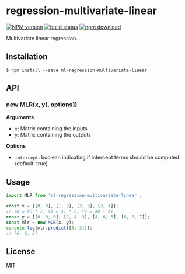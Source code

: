 # regression-multivariate-linear

  [![NPM version][npm-image]][npm-url]
  [![build status][travis-image]][travis-url]
  [![npm download][download-image]][download-url]

Multivariate linear regression.

## Installation

`$ npm install --save ml-regression-multivariate-linear`

## API

### new MLR(x, y[, options])

__Arguments__

* `x`: Matrix containing the inputs
* `y`: Matrix containing the outputs

__Options__

* `intercept`: boolean indicating if intercept terms should be computed (default: true)

## Usage

```js
import MLR from 'ml-regression-multivariate-linear';

const x = [[0, 0], [1, 2], [2, 3], [3, 4]];
// Y0 = X0 * 2, Y1 = X1 * 2, Y2 = X0 + X1
const y = [[0, 0, 0], [2, 4, 3], [4, 6, 5], [6, 8, 7]];
const mlr = new MLR(x, y);
console.log(mlr.predict([3, 3]));
// [6, 6, 6]
```

## License

  [MIT](./LICENSE)

[npm-image]: https://img.shields.io/npm/v/ml-regression-multivariate-linear.svg?style=flat-square
[npm-url]: https://npmjs.org/package/ml-regression-multivariate-linear
[travis-image]: https://img.shields.io/travis/mljs/regression-multivariate-linear/master.svg?style=flat-square
[travis-url]: https://travis-ci.org/mljs/regression-multivariate-linear
[download-image]: https://img.shields.io/npm/dm/ml-regression-multivariate-linear.svg?style=flat-square
[download-url]: https://npmjs.org/package/ml-regression-multivariate-linear
